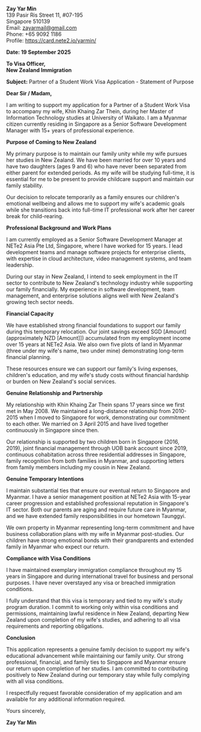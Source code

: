 **Zay Yar Min**  
139 Pasir Ris Street 11, #07-195  
Singapore 510139  
Email: zayarmail@gmail.com  
Phone: +65 9092 1186  
Profile: https://card.nete2.io/yarmin/

**Date: 19 September 2025**

**To Visa Officer,**  
**New Zealand Immigration**

**Subject:** Partner of a Student Work Visa Application - Statement of Purpose

**Dear Sir / Madam,**

I am writing to support my application for a Partner of a Student Work Visa to accompany my wife, Khin Khaing Zar Thein, during her Master of Information Technology studies at University of Waikato. I am a Myanmar citizen currently residing in Singapore as a Senior Software Development Manager with 15+ years of professional experience.

**Purpose of Coming to New Zealand**

My primary purpose is to maintain our family unity while my wife pursues her studies in New Zealand. We have been married for over 10 years and have two daughters (ages 9 and 6) who have never been separated from either parent for extended periods. As my wife will be studying full-time, it is essential for me to be present to provide childcare support and maintain our family stability.

Our decision to relocate temporarily as a family ensures our children's emotional wellbeing and allows me to support my wife's academic goals while she transitions back into full-time IT professional work after her career break for child-rearing.

**Professional Background and Work Plans**

I am currently employed as a Senior Software Development Manager at NETe2 Asia Pte Ltd, Singapore, where I have worked for 15 years. I lead development teams and manage software projects for enterprise clients, with expertise in cloud architecture, video management systems, and team leadership.

During our stay in New Zealand, I intend to seek employment in the IT sector to contribute to New Zealand's technology industry while supporting our family financially. My experience in software development, team management, and enterprise solutions aligns well with New Zealand's growing tech sector needs.

**Financial Capacity**

We have established strong financial foundations to support our family during this temporary relocation. Our joint savings exceed SGD [Amount] (approximately NZD [Amount]]) accumulated from my employment income over 15 years at NETe2 Asia. We also own five plots of land in Myanmar (three under my wife's name, two under mine) demonstrating long-term financial planning.

These resources ensure we can support our family's living expenses, children's education, and my wife's study costs without financial hardship or burden on New Zealand's social services.

**Genuine Relationship and Partnership**

My relationship with Khin Khaing Zar Thein spans 17 years since we first met in May 2008. We maintained a long-distance relationship from 2010-2015 when I moved to Singapore for work, demonstrating our commitment to each other. We married on 3 April 2015 and have lived together continuously in Singapore since then.

Our relationship is supported by two children born in Singapore (2016, 2019), joint financial management through UOB bank account since 2019, continuous cohabitation across three residential addresses in Singapore, family recognition from both families in Myanmar, and supporting letters from family members including my cousin in New Zealand.

**Genuine Temporary Intentions**

I maintain substantial ties that ensure our eventual return to Singapore and Myanmar. I have a senior management position at NETe2 Asia with 15-year career progression and established professional reputation in Singapore's IT sector. Both our parents are aging and require future care in Myanmar, and we have extended family responsibilities in our hometown Taunggyi.

We own property in Myanmar representing long-term commitment and have business collaboration plans with my wife in Myanmar post-studies. Our children have strong emotional bonds with their grandparents and extended family in Myanmar who expect our return.

**Compliance with Visa Conditions**

I have maintained exemplary immigration compliance throughout my 15 years in Singapore and during international travel for business and personal purposes. I have never overstayed any visa or breached immigration conditions.

I fully understand that this visa is temporary and tied to my wife's study program duration. I commit to working only within visa conditions and permissions, maintaining lawful residence in New Zealand, departing New Zealand upon completion of my wife's studies, and adhering to all visa requirements and reporting obligations.

**Conclusion**

This application represents a genuine family decision to support my wife's educational advancement while maintaining our family unity. Our strong professional, financial, and family ties to Singapore and Myanmar ensure our return upon completion of her studies. I am committed to contributing positively to New Zealand during our temporary stay while fully complying with all visa conditions.

I respectfully request favorable consideration of my application and am available for any additional information required.

Yours sincerely,

**Zay Yar Min**